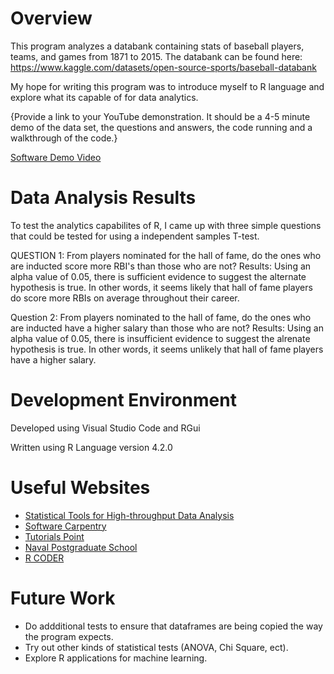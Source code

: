 # Overview

This program analyzes a databank containing stats of baseball players, teams, and games from 1871 to 2015.
The databank can be found here: https://www.kaggle.com/datasets/open-source-sports/baseball-databank

My hope for writing this program was to introduce myself to R language and explore what its capable of for data analytics.

{Provide a link to your YouTube demonstration.  It should be a 4-5 minute demo of the data set, the questions and answers, the code running and a walkthrough of the code.}

[Software Demo Video](http://youtube.link.goes.here)

# Data Analysis Results

To test the analytics capabilites of R, I came up with three simple questions that could be tested for using a independent samples T-test.

QUESTION 1: From players nominated for the hall of fame, do the ones who are inducted score more RBI's than those who are not?
Results:    Using an alpha value of 0.05, there is sufficient evidence to suggest the alternate hypothesis is true.
            In other words, it seems likely that hall of fame players do score more RBIs on average throughout their career.

Question 2: From players nominated to the hall of fame, do the ones who are inducted have a higher salary than those who are not?
Results:    Using an alpha value of 0.05, there is insufficient evidence to suggest the alrenate hypothesis is true.
            In other words, it seems unlikely that hall of fame players have a higher salary.


# Development Environment

Developed using Visual Studio Code and RGui

Written using R Language version 4.2.0

# Useful Websites

* [Statistical Tools for High-throughput Data Analysis](http://www.sthda.com/english/wiki/unpaired-two-samples-t-test-in-r)
* [Software Carpentry](https://swcarpentry.github.io/r-novice-inflammation/11-supp-read-write-csv/)
* [Tutorials Point](https://www.tutorialspoint.com/r/r_operators.htm#:~:text=An%20operator%20is%20a%20symbol,provides%20following%20types%20of%20operators.)
* [Naval Postgraduate School](https://faculty.nps.edu/sebuttre/home/R/text.html#:~:text=The%20most%20commonly%20used%20are,a%20(single)%20backslash%20character.)
* [R CODER](https://r-coder.com/aggregate-r/)

# Future Work

* Do addditional tests to ensure that dataframes are being copied the way the program expects.
* Try out other kinds of statistical tests (ANOVA, Chi Square, ect).
* Explore R applications for machine learning.